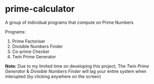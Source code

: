 # prime-calculator
A group of individual programs that compute on Prime Numbers

Programs:
  1) Prime Factoriser
  2) Divisible Numbers Finder
  3) Co-prime Checker
  4) Twin Prime Generator

**Note:** Due to my limited time on developing this project, The _Twin Prime Generator_ & _Divisible Numbers Finder_ will lag your entire system when interupted (by clicking anywhere on the screen)
